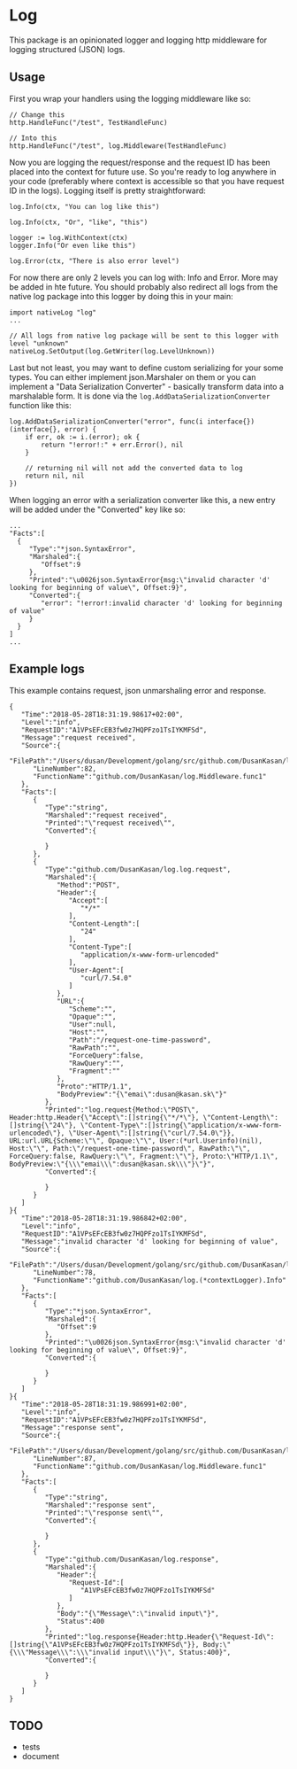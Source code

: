 # Log

This package is an opinionated logger and logging http middleware for logging structured (JSON) logs.

## Usage

First you wrap your handlers using the logging middleware like so:

```
// Change this
http.HandleFunc("/test", TestHandleFunc)

// Into this
http.HandleFunc("/test", log.Middleware(TestHandleFunc)
```

Now you are logging the request/response and the request ID has been placed into the context for future use. So you're ready to log anywhere in your code (preferably where context is accessible so that you have request ID in the logs). Logging itself is pretty straightforward:

```
log.Info(ctx, "You can log like this")

log.Info(ctx, "Or", "like", "this")

logger := log.WithContext(ctx)
logger.Info("Or even like this")

log.Error(ctx, "There is also error level")
```

 For now there are only 2 levels you can log with: Info and Error. More may be added in hte future. You should probably also redirect all logs from the native log package into this logger by doing this in your main:

 ```
 import nativeLog "log"
 ...

// All logs from native log package will be sent to this logger with level "unknown"
nativeLog.SetOutput(log.GetWriter(log.LevelUnknown))
 ```

Last but not least, you may want to define custom serializing for your some types. You can either implement json.Marshaler on them or you can implement a "Data Serialization Converter" - basically transform data into a marshalable form. It is done via the `log.AddDataSerializationConverter` function like this:

```
log.AddDataSerializationConverter("error", func(i interface{}) (interface{}, error) {
    if err, ok := i.(error); ok {
        return "!error!:" + err.Error(), nil
    }

    // returning nil will not add the converted data to log
    return nil, nil
})
```

When logging an error with a serialization converter like this, a new entry will be added under the "Converted" key like so:

```
...
"Facts":[
  {
     "Type":"*json.SyntaxError",
     "Marshaled":{
        "Offset":9
     },
     "Printed":"\u0026json.SyntaxError{msg:\"invalid character 'd' looking for beginning of value\", Offset:9}",
     "Converted":{
        "error": "!error!:invalid character 'd' looking for beginning of value"
     }
  }
]
...
```

## Example logs

This example contains request, json unmarshaling error and response.

```
{
   "Time":"2018-05-28T18:31:19.98617+02:00",
   "Level":"info",
   "RequestID":"A1VPsEFcEB3fw0z7HQPFzo1TsIYKMFSd",
   "Message":"request received",
   "Source":{
      "FilePath":"/Users/dusan/Development/golang/src/github.com/DusanKasan/log/middleware.go",
      "LineNumber":82,
      "FunctionName":"github.com/DusanKasan/log.Middleware.func1"
   },
   "Facts":[
      {
         "Type":"string",
         "Marshaled":"request received",
         "Printed":"\"request received\"",
         "Converted":{

         }
      },
      {
         "Type":"github.com/DusanKasan/log.log.request",
         "Marshaled":{
            "Method":"POST",
            "Header":{
               "Accept":[
                  "*/*"
               ],
               "Content-Length":[
                  "24"
               ],
               "Content-Type":[
                  "application/x-www-form-urlencoded"
               ],
               "User-Agent":[
                  "curl/7.54.0"
               ]
            },
            "URL":{
               "Scheme":"",
               "Opaque":"",
               "User":null,
               "Host":"",
               "Path":"/request-one-time-password",
               "RawPath":"",
               "ForceQuery":false,
               "RawQuery":"",
               "Fragment":""
            },
            "Proto":"HTTP/1.1",
            "BodyPreview":"{\"emai\":dusan@kasan.sk\"}"
         },
         "Printed":"log.request{Method:\"POST\", Header:http.Header{\"Accept\":[]string{\"*/*\"}, \"Content-Length\":[]string{\"24\"}, \"Content-Type\":[]string{\"application/x-www-form-urlencoded\"}, \"User-Agent\":[]string{\"curl/7.54.0\"}}, URL:url.URL{Scheme:\"\", Opaque:\"\", User:(*url.Userinfo)(nil), Host:\"\", Path:\"/request-one-time-password\", RawPath:\"\", ForceQuery:false, RawQuery:\"\", Fragment:\"\"}, Proto:\"HTTP/1.1\", BodyPreview:\"{\\\"emai\\\":dusan@kasan.sk\\\"}\"}",
         "Converted":{

         }
      }
   ]
}{
   "Time":"2018-05-28T18:31:19.986842+02:00",
   "Level":"info",
   "RequestID":"A1VPsEFcEB3fw0z7HQPFzo1TsIYKMFSd",
   "Message":"invalid character 'd' looking for beginning of value",
   "Source":{
      "FilePath":"/Users/dusan/Development/golang/src/github.com/DusanKasan/log/log.go",
      "LineNumber":78,
      "FunctionName":"github.com/DusanKasan/log.(*contextLogger).Info"
   },
   "Facts":[
      {
         "Type":"*json.SyntaxError",
         "Marshaled":{
            "Offset":9
         },
         "Printed":"\u0026json.SyntaxError{msg:\"invalid character 'd' looking for beginning of value\", Offset:9}",
         "Converted":{

         }
      }
   ]
}{
   "Time":"2018-05-28T18:31:19.986991+02:00",
   "Level":"info",
   "RequestID":"A1VPsEFcEB3fw0z7HQPFzo1TsIYKMFSd",
   "Message":"response sent",
   "Source":{
      "FilePath":"/Users/dusan/Development/golang/src/github.com/DusanKasan/log/middleware.go",
      "LineNumber":87,
      "FunctionName":"github.com/DusanKasan/log.Middleware.func1"
   },
   "Facts":[
      {
         "Type":"string",
         "Marshaled":"response sent",
         "Printed":"\"response sent\"",
         "Converted":{

         }
      },
      {
         "Type":"github.com/DusanKasan/log.response",
         "Marshaled":{
            "Header":{
               "Request-Id":[
                  "A1VPsEFcEB3fw0z7HQPFzo1TsIYKMFSd"
               ]
            },
            "Body":"{\"Message\":\"invalid input\"}",
            "Status":400
         },
         "Printed":"log.response{Header:http.Header{\"Request-Id\":[]string{\"A1VPsEFcEB3fw0z7HQPFzo1TsIYKMFSd\"}}, Body:\"{\\\"Message\\\":\\\"invalid input\\\"}\", Status:400}",
         "Converted":{

         }
      }
   ]
}
```

## TODO

- tests
- document